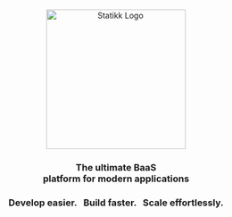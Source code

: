 <br>


<p align="center">
    <a href="https://statikk.com#gh-dark-mode-only" target="_blank">
        <img width="250" src="https://github.com/user-attachments/assets/ef09f1d9-2709-4144-9d7d-e722b2fe26e5" alt="Statikk Logo">
    </a>
</p>

<h3 align="center">
     The ultimate BaaS <br> platform for modern applications
</h3>

<h3 align="center">Develop easier. &nbsp; Build faster. &nbsp; Scale effortlessly.</h3>

<br>
<!-- …
<p align="center">
    <a href="https://statikk.com/discord"><img src="https://img.shields.io/discord/your-discord-id?label=discord&style=flat-square&color=5a66f6"></a>
    &nbsp;
    <a href="https://twitter.com/statikk"><img src="https://img.shields.io/badge/twitter-follow_us-1d9bf0.svg?style=flat-square"></a>
    &nbsp;
    <a href="https://dev.to/statikk"><img src="https://img.shields.io/badge/dev-join_us-86f7b7.svg?style=flat-square"></a>
    &nbsp;
    <a href="https://www.linkedin.com/company/statikk"><img src="https://img.shields.io/badge/linkedin-connect_with_us-0a66c2.svg?style=flat-square"></a>
    &nbsp;
    <a href="https://www.youtube.com/channel/..."><img src="https://img.shields.io/badge/youtube-subscribe-fc1c1c.svg?style=flat-square"></a>
</p>
-->
